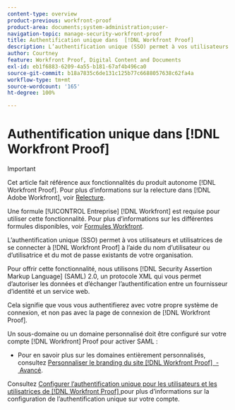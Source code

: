```yaml
---
content-type: overview
product-previous: workfront-proof
product-area: documents;system-administration;user-
navigation-topic: manage-security-workfront-proof
title: Authentification unique dans  [!DNL Workfront Proof]
description: L’authentification unique (SSO) permet à vos utilisateurs et utilisatrices de se connecter à  [!DNL Workfront Proof]  à l’aide du nom d’utilisateur ou d’utilisatrice et du mot de passe existants de votre organisation.
author: Courtney
feature: Workfront Proof, Digital Content and Documents
exl-id: eb1f6883-6209-4a55-b181-67af4b496ca0
source-git-commit: b18a7835c6de131c125b77c6688057638c62fa4a
workflow-type: tm+mt
source-wordcount: '165'
ht-degree: 100%

---
```


# Authentification unique dans [!DNL Workfront Proof]

>[!IMPORTANT]
>
>Cet article fait référence aux fonctionnalités du produit autonome [!DNL Workfront Proof]. Pour plus d’informations sur la relecture dans [!DNL Adobe Workfront], voir [Relecture](../../../review-and-approve-work/proofing/proofing.md).

Une formule [!UICONTROL Entreprise] [!DNL Workfront] est requise pour utiliser cette fonctionnalité. Pour plus d’informations sur les différentes formules disponibles, voir [Formules Workfront](https://business.adobe.com/products/workfront/pricing.html).

L’authentification unique (SSO) permet à vos utilisateurs et utilisatrices de se connecter à [!DNL Workfront Proof] à l’aide du nom d’utilisateur ou d’utilisatrice et du mot de passe existants de votre organisation.

Pour offrir cette fonctionnalité, nous utilisons [!DNL Security Assertion Markup Language] (SAML) 2.0, un protocole XML qui vous permet d’autoriser les données et d’échanger l’authentification entre un fournisseur d’identité et un service web.

Cela signifie que vous vous authentifierez avec votre propre système de connexion, et non pas avec la page de connexion de [!DNL Workfront Proof].

Un sous-domaine ou un domaine personnalisé doit être configuré sur votre compte [!DNL Workfront] Proof pour activer SAML :

<!--* Custom sub-domains are free to set up. See our [Configure a branded domain in Workfront Proof](../../../workfront-proof/wp-acct-admin/branding/configure-branded-domain-in-wp.md) for more information.-->
* Pour en savoir plus sur les domaines entièrement personnalisés, consultez [Personnaliser le branding du site [!DNL Workfront Proof]  - Avancé](../../../workfront-proof/wp-acct-admin/branding/brand-wp-site-advanced.md).

Consultez [Configurer l’authentification unique pour les utilisateurs et les utilisatrices de  [!DNL Workfront Proof] ](../../../workfront-proof/wp-acct-admin/account-settings/configure-sso-for-wp-users.md) pour plus d’informations sur la configuration de l’authentification unique sur votre compte.
